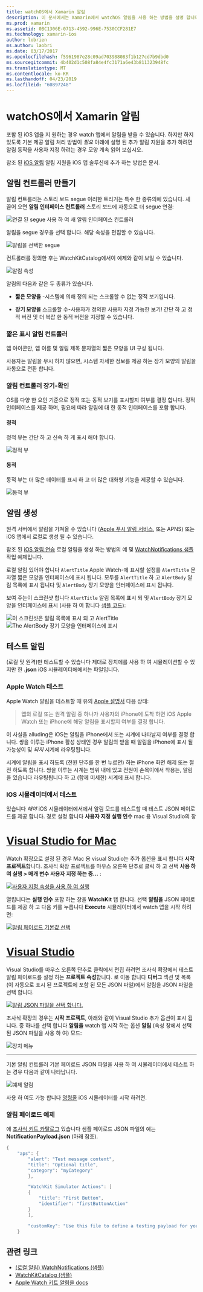 ```yaml
---
title: watchOS에서 Xamarin 알림
description: 이 문서에서는 Xamarin에서 watchOS 알림을 사용 하는 방법을 설명 합니다. 알림을 생성 하 고 테스트 알림을 만드는 알림 컨트롤러를 설명 합니다.
ms.prod: xamarin
ms.assetid: 0BC1306E-0713-4592-996E-7530CCF281E7
ms.technology: xamarin-ios
author: lobrien
ms.author: laobri
ms.date: 03/17/2017
ms.openlocfilehash: f5961987e28c09ad703988083f1b127cd7b9dbd0
ms.sourcegitcommit: 4b402d1c508fa84e4fc3171a6e43b811323948fc
ms.translationtype: MT
ms.contentlocale: ko-KR
ms.lasthandoff: 04/23/2019
ms.locfileid: "60897248"
---
```

# <a name="watchos-notifications-in-xamarin"></a>watchOS에서 Xamarin 알림

포함 된 iOS 앱을 지 원하는 경우 watch 앱에서 알림을 받을 수 있습니다. 하지만 하지 있도록 기본 제공 알림 처리 방법이 *필요* 아래에 설명 된 추가 알림 지원을 추가 하려면 알림 동작을 사용자 지정 하려는 경우 모양 계속 읽어 보십시오.

참조 된 [iOS 알림](~/ios/platform/user-notifications/deprecated/index.md) 알림 지원을 iOS 앱 솔루션에 추가 하는 방법은 문서.

## <a name="creating-notification-controllers"></a>알림 컨트롤러 만들기

알림 컨트롤러는 스토리 보드 segue 이러한 트리거는 특수 한 종류의에 있습니다. 새 끌어 오면 **알림 인터페이스 컨트롤러** 스토리 보드에 자동으로 더 segue 연결:

![](notifications-images/notification-storyboard1.png "연결 된 segue 사용 하 여 새 알림 인터페이스 컨트롤러")

알림을 segue 경우을 선택 합니다. 해당 속성을 편집할 수 있습니다.

![](notifications-images/notification-storyboard2.png "알림을 선택한 segue")

컨트롤러를 정의한 후는 WatchKitCatalog에서이 예제와 같이 보일 수 있습니다.

![](notifications-images/notifications-segue.png "알림 속성")


알림의 다음과 같은 두 종류가 있습니다.

- **짧은 모양을** -시스템에 의해 정의 되는 스크롤할 수 없는 정적 보기입니다.

- **장기 모양을** 스크롤할 수-사용자가 정의한 사용자 지정 가능한 보기! 간단 하 고 정적 버전 및 더 복잡 한 동적 버전을 지정할 수 있습니다.

### <a name="short-look-notification-controller"></a>짧은 표시 알림 컨트롤러

앱 아이콘만, 앱 이름 및 알림 제목 문자열의 짧은 모양을 UI 구성 됩니다.

사용자는 알림을 무시 하지 않으면, 시스템 자세한 정보를 제공 하는 장기 모양의 알림을 자동으로 전환 합니다.


### <a name="long-look-notification-controller"></a>알림 컨트롤러 장기-확인

OS를 다양 한 요인 기준으로 정적 또는 동적 보기를 표시할지 여부를 결정 합니다. 정적 인터페이스를 제공 하며, 필요에 따라 알림에 대 한 동적 인터페이스를 포함 합니다.

#### <a name="static"></a>정적

정적 뷰는 간단 하 고 신속 하 게 표시 해야 합니다.

![](notifications-images/notification-static.png "정적 뷰")

#### <a name="dynamic"></a>동적

동적 뷰는 더 많은 데이터를 표시 하 고 더 많은 대화형 기능을 제공할 수 있습니다.

![](notifications-images/notification-dynamic.png "동적 뷰")


## <a name="generating-notifications"></a>알림 생성

원격 서버에서 알림을 가져올 수 있습니다 ([Apple 푸시 알림 서비스](https://developer.apple.com/library/ios/documentation/NetworkingInternet/Conceptual/RemoteNotificationsPG/Chapters/ApplePushService.html), 또는 APNS) 또는 iOS 앱에서 로컬로 생성 될 수 있습니다.

참조 된 [iOS 알림 연습](~/ios/platform/user-notifications/deprecated/local-notifications-in-ios-walkthrough.md) 로컬 알림을 생성 하는 방법의 예 및 [WatchNotifications 샘플](https://developer.xamarin.com/samples/monotouch/WatchKit/WatchNotifications/) 작업 예제입니다.

로컬 알림 있어야 합니다 `AlertTitle` Apple Watch-에 표시할 설정를 `AlertTitle` 문자열 짧은 모양을 인터페이스에 표시 됩니다. 모두를 `AlertTitle` 하 고 `AlertBody` 알림 목록에 표시 됩니다 및 `AlertBody` 장기 모양을 인터페이스에 표시 됩니다.

보여 주는이 스크린샷 합니다 `AlertTitle` 알림 목록에 표시 되 및 `AlertBody` 장기 모양을 인터페이스에 표시 (사용 하 여 합니다 [샘플 코드](https://developer.xamarin.com/samples/monotouch/WatchKit/WatchNotifications/)):

![](notifications-images/watch-notificationslist-sml.png "이 스크린샷은 알림 목록에 표시 되 고 AlertTitle") ![](notifications-images/watch-notificationcontroller-sml.png "The AlertBody 장기 모양을 인터페이스에 표시")

## <a name="testing-notifications"></a>테스트 알림

(로컬 및 원격)만 테스트할 수 있습니다 제대로 장치에를 사용 하 여 시뮬레이션할 수 있지만 한 **.json** iOS 시뮬레이터에에서는 파일입니다.

### <a name="testing-on-apple-watch"></a>Apple Watch 테스트

Apple Watch 알림을 테스트할 때 유의 [Apple 설명서](https://developer.apple.com/library/ios/documentation/General/Conceptual/WatchKitProgrammingGuide/BasicSupport.html) 다음 상태:

> 앱의 로컬 또는 원격 알림 중 하나가 사용자의 iPhone에 도착 하면 iOS Apple Watch 또는 iPhone에 해당 알림을 표시할지 여부를 결정 합니다.

이 사실을 alluding은 iOS는 알림을 iPhone에서 또는 시계에 나타날지 여부를 결정 합니다. 쌍을 이루는 iPhone 활성 상태인 경우 알림의 받을 때 알림을 iPhone에 표시 될 가능성이 및 *되지* 시계에 라우팅됩니다.

시계에 알림을 표시 하도록 (전원 단추를 한 번 누르면) 하는 iPhone 화면 해제 또는 절전 하도록 합니다. 쌍을 이루는 시계는 범위 내에 있고 전원이 손목이에서 착용는, 알림을 있습니다 라우팅됩니다 하 고 (함께 미세한) 시계에 표시 합니다.

### <a name="testing-on-the-ios-simulator"></a>IOS 시뮬레이터에서 테스트

있습니다 *해야* iOS 시뮬레이터에서에서 알림 모드를 테스트할 때 테스트 JSON 페이로드를 제공 합니다. 경로 설정 합니다 **사용자 지정 실행 인수** mac 용 Visual Studio의 창

# <a name="visual-studio-for-mactabmacos"></a>[Visual Studio for Mac](#tab/macos)

Watch 확장으로 설정 된 경우 Mac 용 visual Studio는 추가 옵션을 표시 합니다 **시작 프로젝트**합니다.
조사식 확장 프로젝트를 마우스 오른쪽 단추로 클릭 하 고 선택 **사용 하 여 실행 > 매개 변수 사용자 지정 하는 중...** :
    
[![](notifications-images/runwith-customparams-sml.png "사용자 지정 속성을 사용 하 여 실행")](notifications-images/runwith-customparams.png#lightbox)
    
열립니다는 **실행 인수** 포함 하는 창을 **WatchKit** 탭 합니다. 선택 **알림을** JSON 페이로드를 제공 하 고 다음 키를 누릅니다 **Execute** 시뮬레이터에서 watch 앱을 시작 하려면:
    
[![](notifications-images/runwith-execargs-sml.png "알림 페이로드 기본값 선택")](notifications-images/runwith-execargs.png#lightbox)

# <a name="visual-studiotabwindows"></a>[Visual Studio](#tab/windows)

Visual Studio를 마우스 오른쪽 단추로 클릭에서 편집 하려면 조사식 확장에서 테스트 알림 페이로드를 설정 하는 **프로젝트 속성**합니다. 로 이동 합니다 **디버그** 섹션 및 목록 (이 자동으로 표시 된 프로젝트에 포함 된 모든 JSON 파일)에서 알림을 JSON 파일을 선택 합니다.
    
[![](notifications-images/runwith-execargs-sml-vs.png "알림 JSON 파일을 선택 합니다.")](notifications-images/runwith-execargs-vs.png#lightbox)

조사식 확장의 경우는 **시작 프로젝트**, 아래와 같이 Visual Studio 추가 옵션이 표시 됩니다. 중 하나를 선택 합니다 **알림을** watch 앱 시작 하는 옵션 **알림** (속성 창에서 선택 된 JSON 파일을 사용 하 여) 모드:
    
![](notifications-images/runwith-vs.png "장치 메뉴")

-----

기본 알림 컨트롤러 기본 페이로드 JSON 파일을 사용 하 여 시뮬레이터에서 테스트 하는 경우 다음과 같이 나타납니다.

![](notifications-images/notification-debug-sml.png "예제 알림")

사용 하 여도 가능 합니다 [명령줄](~/ios/watchos/troubleshooting.md#command_line) iOS 시뮬레이터를 시작 하려면.

### <a name="example-notification-payload"></a>알림 페이로드 예제

에 [조사식 키트 카탈로그](https://developer.xamarin.com/samples/monotouch/watchOS/WatchKitCatalog/) 있습니다 샘플 페이로드 JSON 파일의 예는 **NotificationPayload.json** (아래 참조).

```csharp
{
    "aps": {
        "alert": "Test message content",
        "title": "Optional title",
        "category": "myCategory"
        },

        "WatchKit Simulator Actions": [
        {
            "title": "First Button",
            "identifier": "firstButtonAction"
        }
        ],

        "customKey": "Use this file to define a testing payload for your notifications. The aps dictionary specifies the category, alert text and title. The WatchKit Simulator Actions array can provide info for one or more action buttons in addition to the standard Dismiss button. Any other top level keys are custom payload. If you have multiple such JSON files in your project, you'll be able to choose between them in when selecting to debug the notification interface of your Watch App."
    }
```



## <a name="related-links"></a>관련 링크

- [(로컬 알림) WatchNotifications (샘플)](https://developer.xamarin.com/samples/monotouch/WatchKit/WatchNotifications/)
- [WatchKitCatalog (샘플)](https://developer.xamarin.com/samples/monotouch/watchOS/WatchKitCatalog/)
- [Apple Watch 키트 알림을 docs](https://developer.apple.com/library/ios/documentation/General/Conceptual/WatchKitProgrammingGuide/BasicSupport.html)
